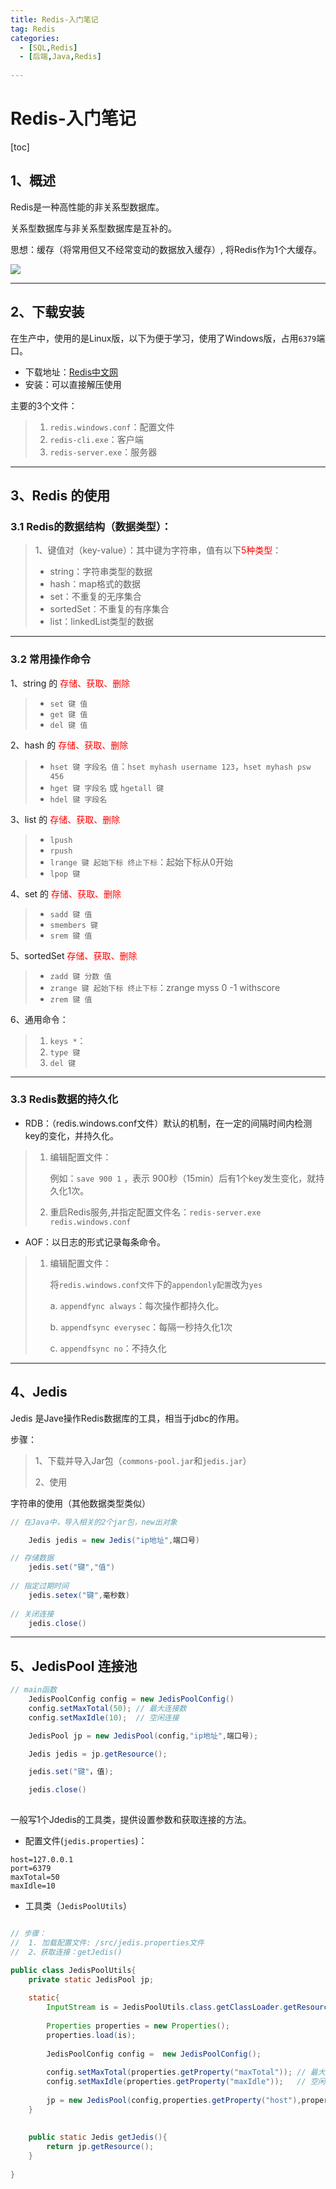 ```yaml
---
title: Redis-入门笔记
tag: Redis
categories:
  - [SQL,Redis]
  - [后端,Java,Redis]  
 
---
```






# Redis-入门笔记

[toc]



## 1、概述

Redis是一种高性能的非关系型数据库。



关系型数据库与非关系型数据库是互补的。



思想：缓存（将常用但又不经常变动的数据放入缓存）, 将Redis作为1个大缓存。



![](https://z3.ax1x.com/2021/07/31/WjPQHA.png)





---





## 2、下载安装



在生产中，使用的是Linux版，以下为便于学习，使用了Windows版，占用`6379`端口。



-   下载地址：[Redis中文网](https://www.redis.net.cn/)
-   安装：可以直接解压使用



主要的3个文件：

>   1.  `redis.windows.conf`：配置文件
>   2.  `redis-cli.exe`：客户端
>   3.  `redis-server.exe`：服务器





---





## 3、Redis 的使用





### 3.1 Redis的数据结构（数据类型）：

>   1、键值对（key-value）：其中键为字符串，值有以下<font style="color:red;">5种类型</font>：
>
>   -   string：字符串类型的数据
>   -   hash：map格式的数据
>   -   set：不重复的无序集合
>   -   sortedSet：不重复的有序集合
>   -   list：linkedList类型的数据





---





### 3.2 常用操作命令



1、string 的 <font style="color:red;">存储、获取、删除</font>

>   -   `set 键 值`
>   -   `get 键 值`
>   -   `del 键 值`



2、hash 的  <font style="color:red;">存储、获取、删除</font>

>   -   `hset 键 字段名 值`：`hset myhash username 123`，`hset myhash psw 456`
>   -   `hget 键 字段名` 或 `hgetall 键 `
>   -   `hdel 键 字段名 `





3、list 的  <font style="color:red;">存储、获取、删除</font>

>   -   `lpush`
>   -   `rpush`
>   -   `lrange 键 起始下标 终止下标`：起始下标从0开始
>   -   `lpop 键`





4、set 的  <font style="color:red;">存储、获取、删除</font>

>   -   `sadd 键 值`
>   -   `smembers 键 `
>   -   `srem 键 值`





5、sortedSet   <font style="color:red;">存储、获取、删除</font>

>   -   `zadd 键 分数 值`
>   -   `zrange 键 起始下标 终止下标`：zrange myss 0 -1 withscore
>   -   `zrem 键 值`





6、通用命令：

>   1.  `keys *`：
>   2.  `type 键`
>   3.  `del 键`





---



### 3.3 Redis数据的持久化



-   RDB：（redis.windows.conf文件）默认的机制，在一定的间隔时间内检测key的变化，并持久化。

>   1.  编辑配置文件：
>
>       例如：`save 900 1` ，表示 900秒（15min）后有1个key发生变化，就持久化1次。 
>
>   2.  重启Redis服务,并指定配置文件名：`redis-server.exe redis.windows.conf `



-   AOF：以日志的形式记录每条命令。

>   1.  编辑配置文件：
>
>       将`redis.windows.conf文件`下的`appendonly配置`改为`yes`
>
>       a. `appendfync always`：每次操作都持久化。
>
>       b. `appendfsync everysec`：每隔一秒持久化1次
>
>       c. `appendfsync no`：不持久化







---







## 4、Jedis

Jedis 是Jave操作Redis数据库的工具，相当于jdbc的作用。



步骤：

>   1、下载并导入Jar包（`commons-pool.jar`和`jedis.jar`）
>
>   2、使用



字符串的使用（其他数据类型类似）

```java
// 在Java中，导入相关的2个jar包，new出对象

	Jedis jedis = new Jedis("ip地址",端口号)

// 存储数据    
	jedis.set("键","值")
 
// 指定过期时间    
	jedis.setex("键",毫秒数)    
        
// 关闭连接    
	jedis.close()    

```







---







## 5、JedisPool 连接池

```java
// main函数
	JedisPoolConfig config = new JedisPoolConfig()
	config.setMaxTotal(50);	// 最大连接数
	config.setMaxIdle(10);	// 空闲连接

	JedisPool jp = new JedisPool(config,"ip地址",端口号);

	Jedis jedis = jp.getResource();

	jedis.set("键"，值);

	jedis.close()
        
```





一般写1个Jdedis的工具类，提供设置参数和获取连接的方法。

-   配置文件(`jedis.properties`)：

```properties
host=127.0.0.1
port=6379
maxTotal=50
maxIdle=10

```



-   工具类（`JedisPoolUtils`）

```java

// 步骤：
//  1. 加载配置文件: /src/jedis.properties文件
//	2、获取连接：getJedis()

public class JedisPoolUtils{
    private static JedisPool jp;
    
    static{
        InputStream is = JedisPoolUtils.class.getClassLoader.getResourceAsStream("jedis.properties");
        
        Properties properties = new Properties();
        properties.load(is);
        
        JedisPoolConfig config =  new JedisPoolConfig();
        
        config.setMaxTotal(properties.getProperty("maxTotal"));	// 最大连接数
		config.setMaxIdle(properties.getProperty("maxIdle"));	// 空闲连接
        
        jp = new JedisPool(config,properties.getProperty("host"),properties.getProperty("port"));
    }
    
    
    public static Jedis getJedis(){        
        return jp.getResource();
    }
    
}
```

